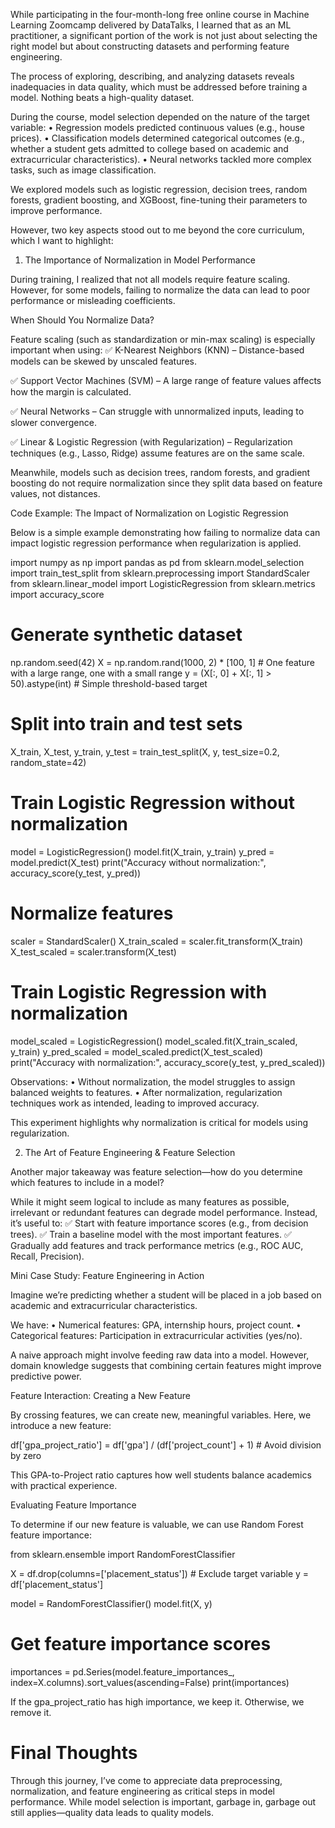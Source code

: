 While participating in the four-month-long free online course in Machine Learning Zoomcamp delivered by DataTalks, I learned that as an ML practitioner, a significant portion of the work is not just about selecting the right model but about constructing datasets and performing feature engineering.

The process of exploring, describing, and analyzing datasets reveals inadequacies in data quality, which must be addressed before training a model. Nothing beats a high-quality dataset.

During the course, model selection depended on the nature of the target variable:
	•	Regression models predicted continuous values (e.g., house prices).
	•	Classification models determined categorical outcomes (e.g., whether a student gets admitted to college based on academic and extracurricular characteristics).
	•	Neural networks tackled more complex tasks, such as image classification.

We explored models such as logistic regression, decision trees, random forests, gradient boosting, and XGBoost, fine-tuning their parameters to improve performance.

However, two key aspects stood out to me beyond the core curriculum, which I want to highlight:

1. The Importance of Normalization in Model Performance

During training, I realized that not all models require feature scaling. However, for some models, failing to normalize the data can lead to poor performance or misleading coefficients.

When Should You Normalize Data?

Feature scaling (such as standardization or min-max scaling) is especially important when using:
✅ K-Nearest Neighbors (KNN) – Distance-based models can be skewed by unscaled features.

✅ Support Vector Machines (SVM) – A large range of feature values affects how the margin is calculated.

✅ Neural Networks – Can struggle with unnormalized inputs, leading to slower convergence.

✅ Linear & Logistic Regression (with Regularization) – Regularization techniques (e.g., Lasso, Ridge) assume features are on the same scale.

Meanwhile, models such as decision trees, random forests, and gradient boosting do not require normalization since they split data based on feature values, not distances.

Code Example: The Impact of Normalization on Logistic Regression

Below is a simple example demonstrating how failing to normalize data can impact logistic regression performance when regularization is applied.

import numpy as np
import pandas as pd
from sklearn.model_selection import train_test_split
from sklearn.preprocessing import StandardScaler
from sklearn.linear_model import LogisticRegression
from sklearn.metrics import accuracy_score

# Generate synthetic dataset
np.random.seed(42)
X = np.random.rand(1000, 2) * [100, 1]  # One feature with a large range, one with a small range
y = (X[:, 0] + X[:, 1] > 50).astype(int)  # Simple threshold-based target

# Split into train and test sets
X_train, X_test, y_train, y_test = train_test_split(X, y, test_size=0.2, random_state=42)

# Train Logistic Regression without normalization
model = LogisticRegression()
model.fit(X_train, y_train)
y_pred = model.predict(X_test)
print("Accuracy without normalization:", accuracy_score(y_test, y_pred))

# Normalize features
scaler = StandardScaler()
X_train_scaled = scaler.fit_transform(X_train)
X_test_scaled = scaler.transform(X_test)

# Train Logistic Regression with normalization
model_scaled = LogisticRegression()
model_scaled.fit(X_train_scaled, y_train)
y_pred_scaled = model_scaled.predict(X_test_scaled)
print("Accuracy with normalization:", accuracy_score(y_test, y_pred_scaled))

Observations:
	•	Without normalization, the model struggles to assign balanced weights to features.
	•	After normalization, regularization techniques work as intended, leading to improved accuracy.

This experiment highlights why normalization is critical for models using regularization.

2. The Art of Feature Engineering & Feature Selection

Another major takeaway was feature selection—how do you determine which features to include in a model?

While it might seem logical to include as many features as possible, irrelevant or redundant features can degrade model performance. Instead, it’s useful to:
✅ Start with feature importance scores (e.g., from decision trees).
✅ Train a baseline model with the most important features.
✅ Gradually add features and track performance metrics (e.g., ROC AUC, Recall, Precision).

Mini Case Study: Feature Engineering in Action

Imagine we’re predicting whether a student will be placed in a job based on academic and extracurricular characteristics.

We have:
	•	Numerical features: GPA, internship hours, project count.
	•	Categorical features: Participation in extracurricular activities (yes/no).

A naive approach might involve feeding raw data into a model. However, domain knowledge suggests that combining certain features might improve predictive power.

Feature Interaction: Creating a New Feature

By crossing features, we can create new, meaningful variables. Here, we introduce a new feature:

df['gpa_project_ratio'] = df['gpa'] / (df['project_count'] + 1)  # Avoid division by zero

This GPA-to-Project ratio captures how well students balance academics with practical experience.

Evaluating Feature Importance

To determine if our new feature is valuable, we can use Random Forest feature importance:

from sklearn.ensemble import RandomForestClassifier

X = df.drop(columns=['placement_status'])  # Exclude target variable
y = df['placement_status']

model = RandomForestClassifier()
model.fit(X, y)

# Get feature importance scores
importances = pd.Series(model.feature_importances_, index=X.columns).sort_values(ascending=False)
print(importances)

If the gpa_project_ratio has high importance, we keep it. Otherwise, we remove it.

# Final Thoughts

Through this journey, I’ve come to appreciate data preprocessing, normalization, and feature engineering as critical steps in model performance. While model selection is important, garbage in, garbage out still applies—quality data leads to quality models.
